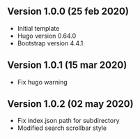 ## Version 1.0.0 (25 feb 2020)
- Initial template
- Hugo version 0.64.0
- Bootstrap version 4.4.1

## Version 1.0.1 (15 mar 2020)
- Fix hugo warning

## Version 1.0.2 (02 may 2020)
- Fix index.json path for subdirectory
- Modified search scrollbar style